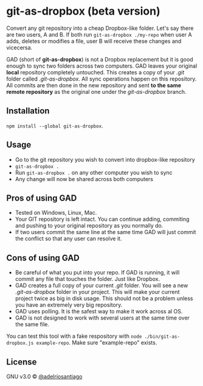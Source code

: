 # git-as-dropbox (beta version)

Convert any git repository into a cheap Dropbox-like folder. Let's say there are two users, A and B. If both run `git-as-dropbox ./my-repo` when user A adds, deletes or modifies a file, user B will receive these changes and vicecersa.

GAD (short of **git-as-dropbox**) is not a Dropbox replacement but it is good enough to sync two folders across two computers. GAD leaves your original **local** repository completely untouched. This creates a copy of your _.git_ folder called _.git-as-dropbox_. All sync operations happen on this repository. All commits are then done in the new repository and sent **to the same remote repository** as the original one under the _git-as-dropbox_ branch.

## Installation

`npm install --global git-as-dropbox`.

## Usage

 - Go to the git repository you wish to convert into dropbox-like repository
 - `git-as-dropbox .`
 - Run `git-as-dropbox .` on any other computer you wish to sync
 - Any change will now be shared across both computers

## Pros of using GAD

 - Tested on Windows, Linux, Mac.
 - Your GIT repository is left intact. You can continue adding, commiting and pushing to your original repository as you normally do.
 - If two users commit the same line at the same time GAD will just commit the conflict so that any user can resolve it.

## Cons of using GAD

 - Be careful of what you put into your repo. If GAD is running, it will commit any file that touches the folder. Just like Dropbox.
 - GAD creates a full copy of your current _.git_ folder. You will see a new _.git-as-dropbox_ folder in your project. This will make your current project twice as big in disk usage. This should not be a problem unless you have an extremely very big repository.
 - GAD uses polling. It is the safest way to make it work across al OS.
 - GAD is not designed to work with several users at the same time over the same file.

You can test this tool with a fake respository with `node ./bin/git-as-dropbox.js example-repo`. Make sure "example-repo" exists.

## License

GNU v3.0 © [@adelriosantiago](https://twitter.com/adelriosantiago)